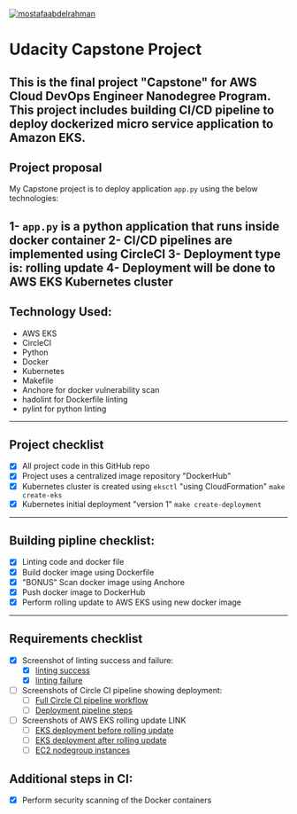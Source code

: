 [![mostafaabdelrahman](https://circleci.com/gh/mostafaabdelrahman/udacity-devops-capstone.svg?style=svg)](https://app.circleci.com/pipelines/gh/mostafaabdelrahman/udacity-devops-capstone)

</div>

# Udacity Capstone Project
This is the final project "Capstone" for AWS Cloud DevOps Engineer Nanodegree Program.
This project includes building CI/CD pipeline to deploy dockerized micro service application to Amazon EKS.
---
## Project proposal
My Capstone project is to deploy application `app.py` using the below technologies:

1- `app.py` is a python application that runs inside docker container
2- CI/CD pipelines are implemented using CircleCI
3- Deployment type is: rolling update
4- Deployment will be done to AWS EKS Kubernetes cluster
---
## Technology Used:
* AWS EKS
* CircleCI
* Python
* Docker
* Kubernetes
* Makefile
* Anchore for docker vulnerability scan
* hadolint for Dockerfile linting
* pylint for python linting
---
## Project checklist
- [x] All project code in this GitHub repo
- [x] Project uses a centralized image repository "DockerHub"
- [x] Kubernetes cluster is created using `eksctl` "using CloudFormation"
    `make create-eks`
- [x] Kubernetes initial deployment "version 1"
    `make create-deployment`
---
## Building pipline checklist:
- [x] Linting code and docker file
- [x] Build docker image using Dockerfile
- [x] "BONUS" Scan docker image using Anchore
- [x] Push docker image to DockerHub
- [x] Perform rolling update to AWS EKS using new docker image
---
## Requirements checklist
- [x] Screenshot of linting success and failure:
    - [x] [linting success](screenshots/lint-success.JPG)
    - [x] [linting failure](screenshots/lint-failure.JPG)
- [ ] Screenshots of Circle CI pipeline showing deployment:
    - [ ] [Full Circle CI pipeline workflow](screenshot/capstone-circleci.JPG)
    - [ ] [Deployment pipeline steps](screenshot/capstone-deploy-pipline.JPG)
- [ ] Screenshots of AWS EKS rolling update LINK
    - [ ] [EKS deployment before rolling update](screenshot/eks-before-rolling.JPG)
    - [ ] [EKS deployment after rolling update](screenshot/eks-after-rolling.JPG)
    - [ ] [EC2 nodegroup instances](screenshot/eks-ec2-nodegroup.JPG)

## Additional steps in CI:
- [x] Perform security scanning of the Docker containers

